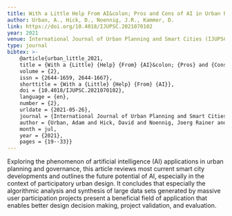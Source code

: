 ```yaml
---
title: With a Little Help From AI&colon; Pros and Cons of AI in Urban Planning and Participation
author: Urban, A., Hick, D., Noennig, J.R., Kammer, D.
link: https://doi.org/10.4018/IJUPSC.2021070102
year: 2021
venue: International Journal of Urban Planning and Smart Cities (IJUPSC)
type: journal
bibtex: >-
    @article{urban_little_2021,
    title = {With a {Little} {Help} {From} {AI}&colon; {Pros} and {Cons} of {AI} in {Urban} {Planning} and {Participation}},
    volume = {2},
    issn = {2644-1659, 2644-1667},
    shorttitle = {With a {Little} {Help} {From} {AI}},
    doi = {10.4018/IJUPSC.2021070102},
    language = {en},
    number = {2},
    urldate = {2021-05-26},
    journal = {International Journal of Urban Planning and Smart Cities},
    author = {Urban, Adam and Hick, David and Noennig, Joerg Rainer and Kammer,    Dietrich},
    month = jul,
    year = {2021},
    pages = {19--33}}
---
```

Exploring the phenomenon of artificial intelligence (AI) applications in urban planning and governance, this article reviews most current smart city developments and outlines the future potential of AI, especially in the context of participatory urban design. It concludes that especially the algorithmic analysis and synthesis of large data sets generated by massive user participation projects present a beneficial field of application that enables better design decision making, project validation, and evaluation.
